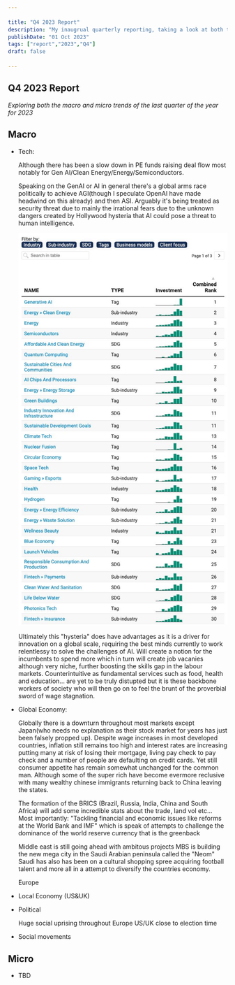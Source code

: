 ```yaml
---

title: "Q4 2023 Report"
description: "My inaugrual quarterly reporting, taking a look at both the macro and micro trends observed so far and future predictions"
publishDate: "01 Oct 2023"
tags: ["report","2023","Q4"]
draft: false 

---
```


## Q4 2023 Report

_Exploring both the macro and micro trends of the last quarter of the year for 2023_

## Macro

- Tech:

    Although there has been a slow down in PE funds raising deal flow most notably for Gen AI/Clean Energy/Energy/Semiconductors.

    Speaking on the GenAI or AI in general there's a global arms race politically to achieve AGI(though I speculate OpenAI have made headwind on this already) and then ASI. Arguably it's being treated as security threat due to mainly the irrational fears due to the unknown dangers created by Hollywood hysteria that AI could pose a threat to human intelligence.

    ![Top 30 Tech Dealflow](./top_30_emerging_tech.jpg)

    Ultimately this "hysteria" does have advantages as it is a driver for innovation on a global scale, requiring the best minds currently to work relentlessy to solve the challenges of AI. Will create a notion for the incumbents to spend more which in turn will create job vacanies although very niche, further boosting the skills gap in the labour markets. Counterintuitive as fundamental services such as food, health and education... are yet to be truly distupted but it is these backbone workers of society who will then go on to feel the brunt of the proverbial sword of wage stagnation.

- Global Economy:

    Globally there is a downturn throughout most markets except Japan(who needs no explanation as their stock market for years has just been falsely propped up). Despite wage increases in most developed countries, inflation still remains too high and interest rates are increasing putting many at risk of losing their mortgage, living pay check to pay check and a number of people are defaulting on credit cards. Yet still consumer appetite has remain somewhat unchanged for the common man. Although some of the super rich have become evermore reclusive with many wealthy chinese immigrants returning back to China leaving the states.

    The formation of the BRICS (Brazil, Russia, India, China and South Africa) will add some incredible stats about the trade, land vol etc...
    Most importantly: "Tackling financial and economic issues like reforms at the World Bank and IMF" which is speak of attempts to challenge the dominance of the world reserve currency that is the greenback 

    Middle east is still going ahead with ambitous projects MBS is building the new mega city in the Saudi Arabian peninsula called the "Neom" 
    Saudi has also has been on a cultural shopping spree acquiring football talent and more all in a attempt to diversify the countries economy.

    Europe

- Local Economy (US&UK)
- Political 

    Huge social uprising throughout Europe
    US/UK close to election time 

- Social movements  

## Micro

- TBD